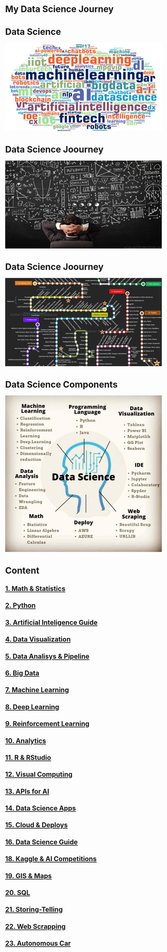 # My Data Science Journey


# Data Science 

![title](assets/DataScience-Cloud.png)

# Data Science Joourney

![title](assets/DataScience-Journey1.png)




# Data Science Joourney

![title](assets/DataScience-Journey.png)






# Data Science Components

![title](assets/DataSicence-Journey.jpg)



# Content

## [1. Math & Statistics](./1-Math-Statistics/)
## [2. Python](./2-Python/)
## [3. Artificial Inteligence Guide](./3-3-Artificial-Inteligence-Guide/)
## [4. Data Visualization](./4-Data-Visualization/)
## [5. Data Analisys & Pipeline](./5-Data-Analisys-Pipepline/)

## [6. Big Data](./6-Big-Data/)

## [7. Machine Learning](./7-Machine-Learning/)

## [8. Deep Learning](./8-Deep-Learning/)

## [9. Reinforcement Learning](./9-Reinforcement-Learning/)

## [10. Analytics](./10-Analytics/)

## [11. R & RStudio](./11-R/)

## [12. Visual Computing](./12-Visual-Computing/)

## [13. APIs for AI](./13-API-AI/)

## [14. Data Science Apps](./14-Data-Science-Apps/)

## [15. Cloud & Deploys](./15-Cloud-Deploys/)

## [16. Data Science Guide](./16-Data-Science-Guide/)

## [18. Kaggle & AI Competitions](./18-Kaggle/)

## [19. GIS & Maps](./19-GIS-Maps/)

## [20. SQL](./20-SQL/)

## [21. Storing-Telling](./21-Storing-Telling/)

## [22. Web Scrapping](./22-Web-Scrapping/)

## [23. Autonomous Car](./23-Autonomous-Car/)


